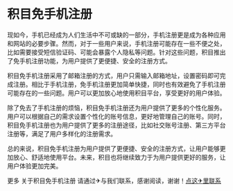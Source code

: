 # 积目免手机注册

现如今，手机已经成为人们生活中不可或缺的一部分，手机注册更是成为各种应用和网站的必要步骤。然而，对于一些用户来说，手机注册可能存在一些不便之处，比如需要接受短信验证码、可能会暴露个人隐私等问题。针对这些问题，积目推出了免手机注册功能，为用户提供了更便捷、安全的注册方式。

积目免手机注册采用了邮箱注册的方式，用户只需输入邮箱地址，设置密码即可完成注册。相比于手机注册，免手机注册更加简单快捷，同时也有效避免了手机注册可能存在的一些问题。用户可以更加放心地使用积目平台，享受更好的用户体验。

除了免去了手机注册的烦恼，积目免手机注册还为用户提供了更多的个性化服务。用户可以根据自己的需求设置个性化的账号信息，更好地管理自己的账号。同时，积目免手机注册也为用户提供了更多的注册途径，比如社交账号注册、第三方平台注册等，满足了用户多样化的注册需求。

总的来说，积目免手机注册为用户提供了更便捷、安全的注册方式，让用户能够更加放心、舒适地使用平台。未来，积目也将继续致力于为用户提供更好的服务，让用户体验更加完美。

更多 关于积目免手机注册 请通过✈与我们联系，感谢阅读，谢谢！[点这✈里联系](https://1.k02.cc)